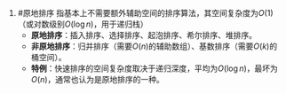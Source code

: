 1. #原地排序 指基本上不需要额外辅助空间的排序算法，其空间复杂度为$O(1)$（或对数级别$O(\log n)$，用于递归栈）
	*   **原地排序**：插入排序、选择排序、起泡排序、希尔排序、堆排序。
	*   **非原地排序**：归并排序（需要$O(n)$的辅助数组）、基数排序（需要$O(k)$的桶空间）。
	* **特例**：快速排序的空间复杂度取决于递归深度，平均为$O(\log n)$，最坏为$O(n)$，通常也认为是原地排序的一种。